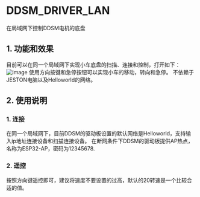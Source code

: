 # DDSM_DRIVER_LAN
在局域网下控制DDSM电机的底盘

## 1. 功能和效果
目前可以在同一个局域网下实现小车底盘的扫描、连接和控制，打开如下：
![image](https://github.com/user-attachments/assets/4e420dd1-98fc-4dc6-a457-0b4a9fb91614)
使用方向按键和急停按钮可以实现小车的移动，转向和急停。
不依赖于JESTON电脑以及Helloworld的网络。

## 2. 使用说明
### 1. 连接
在同一个局域网下，目前DDSM的驱动板设置的默认网络是Helloworld，支持输入ip地址连接设备和扫描连接设备。
在断网条件下DDSM的驱动板提供AP热点，名称为ESP32-AP，密码为12345678.

### 2. 遥控
按照方向键遥控即可，建议将速度不要设置的过高，默认的20转速是一个比较合适的值。
